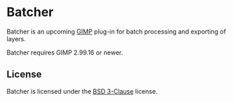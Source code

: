 # Batcher

Batcher is an upcoming [GIMP](https://www.gimp.org/) plug-in for batch processing and exporting of layers.

Batcher requires GIMP 2.99.16 or newer.

License
-------

Batcher is licensed under the [BSD 3-Clause](LICENSE) license.
